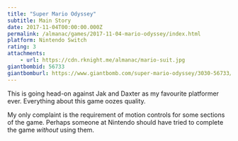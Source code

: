 ```yaml
---
title: "Super Mario Odyssey"
subtitle: Main Story
date: 2017-11-04T00:00:00.000Z
permalink: /almanac/games/2017-11-04-mario-odyssey/index.html
platform: Nintendo Switch
rating: 3
attachments: 
    - url: https://cdn.rknight.me/almanac/mario-suit.jpg
giantbombid: 56733
giantbomburl: https://www.giantbomb.com/super-mario-odyssey/3030-56733/
---
```


This is going head-on against Jak and Daxter as my favourite platformer ever. Everything about this game oozes quality.

My only complaint is the requirement of motion controls for some sections of the game. Perhaps someone at Nintendo should have tried to complete the game _without_ using them.